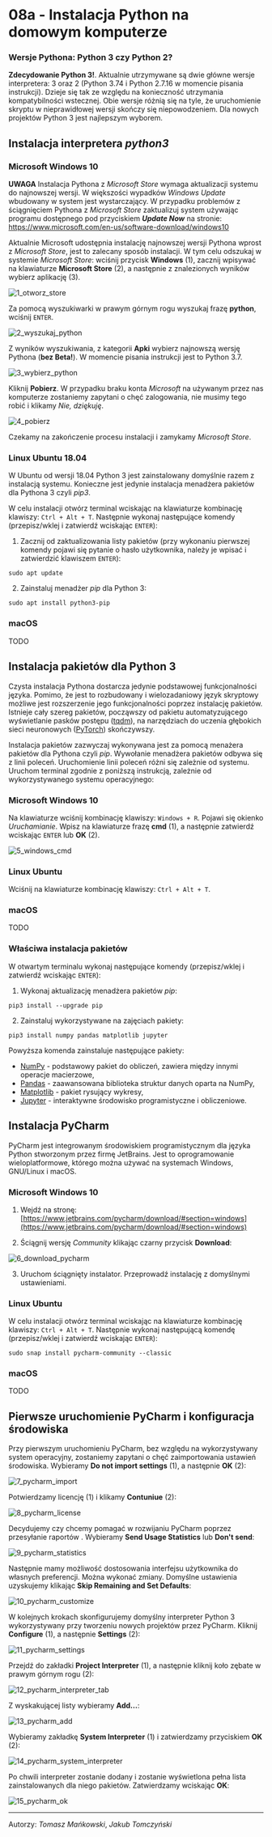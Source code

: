 # 08a - Instalacja Python na domowym komputerze

### Wersje Pythona: Python 3 czy Python 2?

**Zdecydowanie Python 3!**. Aktualnie utrzymywane są dwie główne wersje interpretera: 3 oraz 2 (Python 3.74 i Python 2.7.16 w momencie pisania instrukcji). Dzieje się tak ze względu na konieczność utrzymania kompatybilności wstecznej. Obie wersje różnią się na tyle, że uruchomienie skryptu w nieprawidłowej wersji skończy się niepowodzeniem. Dla nowych projektów Python 3 jest najlepszym wyborem.

## Instalacja interpretera *python3*

### Microsoft Windows 10

**UWAGA** Instalacja Pythona z *Microsoft Store* wymaga aktualizacji systemu do najnowszej wersji. W większości wypadków *Windows Update* wbudowany w system jest wystarczający. W przypadku problemów z ściągnięciem Pythona z *Microsoft Store* zaktualizuj system używając programu dostępnego pod przyciskiem ***Update Now*** na stronie: https://www.microsoft.com/en-us/software-download/windows10

Aktualnie Microsoft udostępnia instalację najnowszej wersji Pythona wprost z *Microsoft Store*, jest to zalecany sposób instalacji. W tym celu odszukaj w systemie *Microsoft Store*: wciśnij przycisk **Windows** (1), zacznij wpisywać na klawiaturze **Microsoft Store** (2), a następnie z znalezionych wyników wybierz aplikację (3).

![1_otworz_store](./images/08a/1_otworz_store.png)

Za pomocą wyszukiwarki w prawym górnym rogu wyszukaj frazę **python**, wciśnij `ENTER`.

![2_wyszukaj_python](./images/08a/2_wyszukaj_python.png)

Z wyników wyszukiwania, z kategorii **Apki** wybierz najnowszą wersję Pythona (**bez Beta!**). W momencie pisania instrukcji jest to Python 3.7.

![3_wybierz_python](./images/08a/3_wybierz_python.png)

Kliknij **Pobierz**. W przypadku braku konta *Microsoft* na używanym przez nas komputerze zostaniemy zapytani o chęć zalogowania, nie musimy tego robić i klikamy *Nie, dziękuję*.

![4_pobierz](./images/08a/4_pobierz.png)

Czekamy na zakończenie procesu instalacji i zamykamy *Microsoft Store*.

### Linux Ubuntu 18.04

W Ubuntu od wersji 18.04 Python 3 jest zainstalowany domyślnie razem z instalacją systemu. Konieczne jest jedynie instalacja menadżera pakietów dla Pythona 3 czyli *pip3*.

W celu instalacji otwórz terminal wciskając na klawiaturze kombinację klawiszy: `Ctrl + Alt + T`. Następnie wykonaj następujące komendy (przepisz/wklej i zatwierdź wciskając `ENTER`):

1. Zacznij od zaktualizowania listy pakietów (przy wykonaniu pierwszej komendy pojawi się pytanie o hasło użytkownika, należy je wpisać i zatwierdzić klawiszem `ENTER`):

```shell
sudo apt update
```

2. Zainstaluj menadżer *pip* dla Python 3:

```shell
sudo apt install python3-pip
```

### macOS

TODO

## Instalacja pakietów dla Python 3

Czysta instalacja Pythona dostarcza jedynie podstawowej funkcjonalności języka. Pomimo, że jest to rozbudowany i wielozadaniowy język skryptowy możliwe jest rozszerzenie jego funkcjonalności poprzez instalację pakietów. Istnieje cały szereg pakietów, począwszy od pakietu automatyzującego wyświetlanie pasków postępu ([tqdm](https://github.com/tqdm/tqdm)), na narzędziach do uczenia głębokich sieci neuronowych ([PyTorch](https://pytorch.org/)) skończywszy.

Instalacja pakietów zazwyczaj wykonywana jest za pomocą menażera pakietów dla Pythona czyli *pip*. Wywołanie menadżera pakietów odbywa się z linii poleceń. Uruchomienie linii poleceń różni się zależnie od systemu. Uruchom terminal zgodnie z poniższą instrukcją, zależnie od wykorzystywanego systemu operacyjnego:

### Microsoft Windows 10

Na klawiaturze wciśnij kombinację klawiszy: `Windows + R`. Pojawi się okienko *Uruchamianie*. Wpisz na klawiaturze frazę **cmd** (1), a następnie zatwierdź wciskając `ENTER` lub **OK** (2).

![5_windows_cmd](./images/08a/5_windows_cmd.png)

### Linux Ubuntu

Wciśnij na klawiaturze kombinację klawiszy: `Ctrl + Alt + T`.

### macOS

TODO

### Właściwa instalacja pakietów

W otwartym terminalu wykonaj następujące komendy (przepisz/wklej i zatwierdź wciskając `ENTER`):

1. Wykonaj aktualizację menadżera pakietów *pip*:

```shell
pip3 install --upgrade pip
```

2. Zainstaluj wykorzystywane na zajęciach pakiety:

```shell
pip3 install numpy pandas matplotlib jupyter
```

Powyższa komenda zainstaluje następujące pakiety:

- [NumPy](https://numpy.org/) - podstawowy pakiet do obliczeń, zawiera między innymi operacje macierzowe,
- [Pandas](https://pandas.pydata.org/) - zaawansowana biblioteka struktur danych oparta na NumPy,
- [Matplotlib](https://matplotlib.org/) - pakiet rysujący wykresy,
- [Jupyter](https://jupyter.org/) - interaktywne środowisko programistyczne i obliczeniowe.

## Instalacja PyCharm

PyCharm jest integrowanym środowiskiem programistycznym dla języka Python stworzonym przez firmę JetBrains. Jest to oprogramowanie wieloplatformowe, którego można używać na systemach Windows, GNU/Linux i macOS.

### Microsoft Windows 10

1. Wejdź na stronę: [https://www.jetbrains.com/pycharm/download/#section=windows](https://www.jetbrains.com/pycharm/download/#section=windows)

2. Ściągnij wersję *Community* klikając czarny przycisk **Download**:

![6_download_pycharm](./images/08a/6_download_pycharm.png)

3. Uruchom ściągnięty instalator. Przeprowadź instalację z domyślnymi ustawieniami.

### Linux Ubuntu

W celu instalacji otwórz terminal wciskając na klawiaturze kombinację klawiszy: `Ctrl + Alt + T`. Następnie wykonaj następującą komendę (przepisz/wklej i zatwierdź wciskając `ENTER`):

```shell
sudo snap install pycharm-community --classic
```

### macOS

TODO

## Pierwsze uruchomienie PyCharm i konfiguracja środowiska

Przy pierwszym uruchomieniu PyCharm, bez względu na wykorzystywany system operacyjny, zostaniemy zapytani o chęć zaimportowania ustawień środowiska. Wybieramy **Do not import settings** (1), a następnie **OK** (2):

![7_pycharm_import](./images/08a/7_pycharm_import.png)

Potwierdzamy licencję (1) i klikamy **Contuniue** (2):

![8_pycharm_license](./images/08a/8_pycharm_license.png)

Decydujemy czy chcemy pomagać w rozwijaniu PyCharm poprzez przesyłanie raportów . Wybieramy **Send Usage Statistics** lub **Don't send**:

![9_pycharm_statistics](./images/08a/9_pycharm_statistics.png)

Następnie mamy możliwość dostosowania interfejsu użytkownika do własnych preferencji. Można wykonać zmiany. Domyślne ustawienia uzyskujemy klikając **Skip Remaining and Set Defaults**:

![10_pycharm_customize](./images/08a/10_pycharm_customize.png)

W kolejnych krokach skonfigurujemy domyślny interpreter Python 3 wykorzystywany przy tworzeniu nowych projektów przez PyCharm. Kliknij **Configure** (1), a następnie **Settings** (2):

![11_pycharm_settings](./images/08a/11_pycharm_settings.png)

Przejdź do zakładki **Project Interpreter** (1), a następnie kliknij koło zębate w prawym górnym rogu (2):

![12_pycharm_interpreter_tab](./images/08a/12_pycharm_interpreter_tab.png)

Z wyskakującej listy wybieramy **Add...**:

![13_pycharm_add](./images/08a/13_pycharm_add.png)

Wybieramy zakładkę **System Interpreter** (1) i zatwierdzamy przyciskiem **OK** (2):

![14_pycharm_system_interpreter](./images/08a/14_pycharm_system_interpreter.png)

Po chwili interpreter zostanie dodany i zostanie wyświetlona pełna lista zainstalowanych dla niego pakietów. Zatwierdzamy wciskając **OK**:

![15_pycharm_ok](./images/08a/15_pycharm_ok.png)

---

Autorzy: *Tomasz Mańkowski*, *Jakub Tomczyński*
